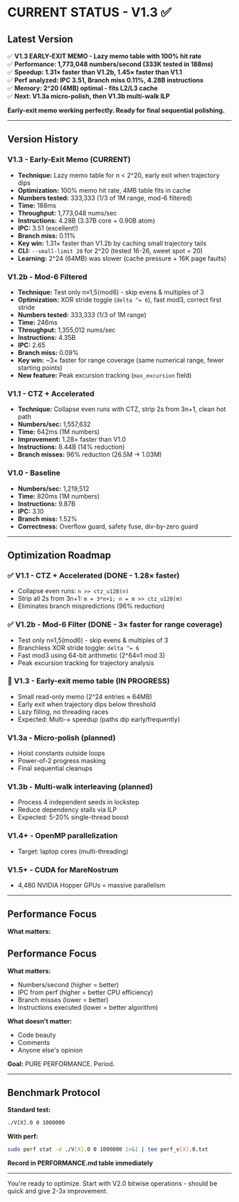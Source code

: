 # CURRENT STATUS - V1.3 ✅

## Latest Version

✅ **V1.3 EARLY-EXIT MEMO - Lazy memo table with 100% hit rate**  
✅ **Performance: 1,773,048 numbers/second (333K tested in 188ms)**  
✅ **Speedup: 1.31× faster than V1.2b, 1.45× faster than V1.1**  
✅ **Perf analyzed: IPC 3.51, Branch miss 0.11%, 4.28B instructions**  
✅ **Memory: 2^20 (4MB) optimal - fits L2/L3 cache**  
✅ **Next: V1.3a micro-polish, then V1.3b multi-walk ILP**

**Early-exit memo working perfectly. Ready for final sequential polishing.**

---

## Version History

### V1.3 - Early-Exit Memo (CURRENT)
- **Technique:** Lazy memo table for n < 2^20, early exit when trajectory dips
- **Optimization:** 100% memo hit rate, 4MB table fits in cache
- **Numbers tested:** 333,333 (1/3 of 1M range, mod-6 filtered)
- **Time:** 188ms
- **Throughput:** 1,773,048 nums/sec
- **Instructions:** 4.28B (3.37B core + 0.90B atom)
- **IPC:** 3.51 (excellent!)
- **Branch miss:** 0.11%
- **Key win:** 1.31× faster than V1.2b by caching small trajectory tails
- **CLI:** `--small-limit 20` for 2^20 (tested 16-26, sweet spot = 20)
- **Learning:** 2^24 (64MB) was slower (cache pressure + 16K page faults)

### V1.2b - Mod-6 Filtered
- **Technique:** Test only n≡1,5(mod6) - skip evens & multiples of 3
- **Optimization:** XOR stride toggle (`delta ^= 6`), fast mod3, correct first stride
- **Numbers tested:** 333,333 (1/3 of 1M range)
- **Time:** 246ms
- **Throughput:** 1,355,012 nums/sec
- **Instructions:** 4.35B
- **IPC:** 2.65
- **Branch miss:** 0.09%
- **Key win:** ~3× faster for range coverage (same numerical range, fewer starting points)
- **New feature:** Peak excursion tracking (`max_excursion` field)

### V1.1 - CTZ + Accelerated
- **Technique:** Collapse even runs with CTZ, strip 2s from 3n+1, clean hot path
- **Numbers/sec:** 1,557,632
- **Time:** 642ms (1M numbers)
- **Improvement:** 1.28× faster than V1.0
- **Instructions:** 8.44B (14% reduction)
- **Branch misses:** 96% reduction (26.5M → 1.03M)

### V1.0 - Baseline
- **Numbers/sec:** 1,219,512
- **Time:** 820ms (1M numbers)
- **Instructions:** 9.87B
- **IPC:** 3.10
- **Branch miss:** 1.52%
- **Correctness:** Overflow guard, safety fuse, div-by-zero guard

---

## Optimization Roadmap

### ✅ V1.1 - CTZ + Accelerated (DONE - 1.28× faster)
- Collapse even runs: `n >> ctz_u128(n)` 
- Strip all 2s from 3n+1: `m = 3*n+1; n = m >> ctz_u128(m)`
- Eliminates branch mispredictions (96% reduction)

### ✅ V1.2b - Mod-6 Filter (DONE - 3× faster for range coverage)
- Test only n≡1,5(mod6) - skip evens & multiples of 3
- Branchless XOR stride toggle: `delta ^= 6`
- Fast mod3 using 64-bit arithmetic (2^64≡1 mod 3)
- Peak excursion tracking for trajectory analysis

### 🔄 V1.3 - Early-exit memo table (IN PROGRESS)
- Small read-only memo (2^24 entries ≈ 64MB)
- Early exit when trajectory dips below threshold
- Lazy filling, no threading races
- Expected: Multi-× speedup (paths dip early/frequently)

### V1.3a - Micro-polish (planned)
- Hoist constants outside loops
- Power-of-2 progress masking
- Final sequential cleanups

### V1.3b - Multi-walk interleaving (planned)
- Process 4 independent seeds in lockstep
- Reduce dependency stalls via ILP
- Expected: 5-20% single-thread boost

### V1.4+ - OpenMP parallelization
- Target: laptop cores (multi-threading)

### V1.5+ - CUDA for MareNostrum
- 4,480 NVIDIA Hopper GPUs = massive parallelism

---

## Performance Focus

**What matters:**

## Performance Focus

**What matters:**
- Numbers/second (higher = better)
- IPC from perf (higher = better CPU efficiency)  
- Branch misses (lower = better)
- Instructions executed (lower = better algorithm)

**What doesn't matter:**
- Code beauty
- Comments  
- Anyone else's opinion

**Goal:** PURE PERFORMANCE. Period.

---

## Benchmark Protocol

**Standard test:** 
```bash
./V[X].0 0 1000000
```

**With perf:**
```bash
sudo perf stat -d ./V[X].0 0 1000000 2>&1 | tee perf_v[X].0.txt
```

**Record in PERFORMANCE.md table immediately**

---

You're ready to optimize. Start with V2.0 bitwise operations - should be quick and give 2-3x improvement.
